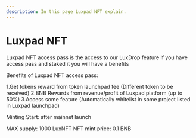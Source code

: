 ```yaml
---
description: In this page Luxpad NFT explain.
---
```


# Luxpad NFT

Luxpad NFT access pass is the access to our LuxDrop feature if you have access pass and staked it you will have a benefits

Benefits of Luxpad NFT access pass:

1.Get tokens reward from token launchpad fee (Different token to be received) 2.BNB Rewards from revenue/profit of Luxpad platform (up to 50%) 3.Access some feature (Automatically whitelist in some project listed in Luxpad launchpad)

Minting Start: after mainnet launch

MAX supply: 1000 LuxNFT NFT mint price: 0.1 BNB
